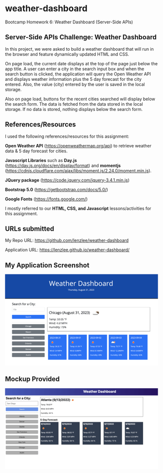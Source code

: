# weather-dashboard
Bootcamp Homework 6: Weather Dashboard (Server-Side APIs)

## Server-Side APIs Challenge: Weather Dashboard

In this project, we were asked to build a weather dashboard that will run in the browser and feature dynamically updated HTML and CSS.

On page load, the current date displays at the top of the page just below the app title. A user can enter a city in the search input box and when the search button is clicked, the application will query the Open Weather API and displays weather information plus the 5 day forecast for the city entered. Also, the value (city) entered by the user is saved in the local storage.

Also on page load, buttons for the recent cities searched will display below the search form. The data is fetched from the data stored in the local storage. If no data is stored, nothing displays below the search form.


## References/Resources

I used the following references/resources for this assignment:

**Open Weather API** (https://openweathermap.org/api) to retrieve weather data & 5 day forecast for cities.

**Javascript Libraries** such as **Day.js** (https://day.js.org/docs/en/display/format) and **momentjs** (https://cdnjs.cloudflare.com/ajax/libs/moment.js/2.24.0/moment.min.js). 

**JQuery package** (https://code.jquery.com/jquery-3.4.1.min.js)

**Bootstrap 5.0** (https://getbootstrap.com/docs/5.0/) 

**Google Fonts** (https://fonts.google.com/)

I mostly referred to our **HTML, CSS, and Javascript** lessons/activities for this assignment. 

## URLs submitted

My Repo URL: https://github.com/lenzlee/weather-dashboard

Application URL: https://lenzlee.github.io/weather-dashboard/


## My Application Screenshot

![alt text](weather-dashboard-screenshot.png)

## Mockup Provided

![alt text](06-server-side-apis-homework-demo.png)